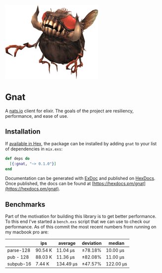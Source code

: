![gnat](gnat.png)

# Gnat

A [nats.io](https://nats.io/) client for elixir.
The goals of the project are resiliency, performance, and ease of use.

## Installation

If [available in Hex](https://hex.pm/docs/publish), the package can be installed
by adding `gnat` to your list of dependencies in `mix.exs`:

```elixir
def deps do
  [{:gnat, "~> 0.1.0"}]
end
```

Documentation can be generated with [ExDoc](https://github.com/elixir-lang/ex_doc)
and published on [HexDocs](https://hexdocs.pm). Once published, the docs can
be found at [https://hexdocs.pm/gnat](https://hexdocs.pm/gnat).

## Benchmarks

Part of the motivation for building this library is to get better performance.
To this end I've started a `bench.exs` script that we can use to check our performance.
As of this commit the most recent numbers from running on my macbook pro are:

|   | ips | average | deviation | median |
| - | --- | ------- | --------- | ------ |
| parse-128 | 90.54 K | 11.04 μs | ±78.18% | 10.00 μs |
| pub - 128 | 88.03 K | 11.36 μs | ±82.08% | 11.00 μs |
| subpub-16 | 7.44 K | 134.49 μs | ±47.57% | 122.00 μs |
